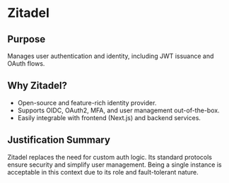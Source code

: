 # Zitadel

## Purpose
Manages user authentication and identity, including JWT issuance and OAuth flows.

## Why Zitadel?
- Open-source and feature-rich identity provider.
- Supports OIDC, OAuth2, MFA, and user management out-of-the-box.
- Easily integrable with frontend (Next.js) and backend services.

## Justification Summary
Zitadel replaces the need for custom auth logic. Its standard protocols ensure security and simplify user management. Being a single instance is acceptable in this context due to its role and fault-tolerant nature.
